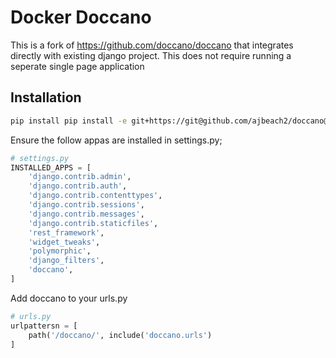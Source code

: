 # Docker Doccano

This is a fork of https://github.com/doccano/doccano that integrates directly with existing django project. This does not require running a seperate single page application


## Installation

```bash
pip install pip install -e git+https://git@github.com/ajbeach2/doccano@master#egg=django-doccano
```

Ensure the follow appas are installed in settings.py;

```python
# settings.py
INSTALLED_APPS = [
    'django.contrib.admin',
    'django.contrib.auth',
    'django.contrib.contenttypes',
    'django.contrib.sessions',
    'django.contrib.messages',
    'django.contrib.staticfiles',
    'rest_framework',
    'widget_tweaks',
    'polymorphic',
    'django_filters',
    'doccano',
]
```

Add doccano to your urls.py
```python
# urls.py
urlpattersn = [
    path('/doccano/', include('doccano.urls')
]
```
